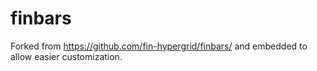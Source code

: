 # finbars

Forked from https://github.com/fin-hypergrid/finbars/ and embedded to allow easier customization.
